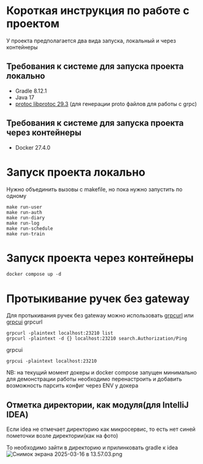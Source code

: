 # Короткая инструкция по работе с проектом


У проекта предполагается два вида запуска, локальный и через контейнеры
## Требования к системе для запуска проекта локально

- Gradle 8.12.1
- Java 17
- [protoc libprotoc 29.3](https://grpc.io/docs/protoc-installation/) (для генерации proto файлов для работы с grpc)

## Требования к системе для запуска проекта через контейнеры
- Docker 27.4.0

# Запуск проекта локально
Нужно объединить вызовы с makefile, но пока нужно запустить по одному
```shell
make run-user
make run-auth
make run-diary
make run-log
make run-schedule
make run-train
```

# Запуск проекта через контейнеры
```shell
docker compose up -d
```

# Протыкивание ручек без gateway
Для протыкивания ручек без gateway можно использовать [grpcurl](https://github.com/fullstorydev/grpcurl) или [grpcui](https://github.com/fullstorydev/grpcui)
grpcurl
```shell
grpcurl -plaintext localhost:23210 list 
grpcurl -plaintext -d {} localhost:23210 search.Authorization/Ping
```
grpcui
```shell
grpcui -plaintext localhost:23210
```

NB: на текущий момент докеры и docker compose запущен минимально для демонстрации работы
необходимо перенастроить и добавить возможность парсить конфиг через ENV у докера


## Отметка директории, как модуля(для IntelliJ IDEA)
Если idea не отмечает директорию как микросервис, то есть нет синей пометочки возле директории(как на фото)

То необходимо зайти в директорию и прилинковать gradle к idea
![Снимок экрана 2025-03-16 в 13.57.03.png](../../../../../../var/folders/xv/slvr_rgd0t99dlbj0bdgpmq00000gn/T/TemporaryItems/NSIRD_screencaptureui_bVa7lc/%D0%A1%D0%BD%D0%B8%D0%BC%D0%BE%D0%BA%20%D1%8D%D0%BA%D1%80%D0%B0%D0%BD%D0%B0%202025-03-16%20%D0%B2%2013.57.03.png)